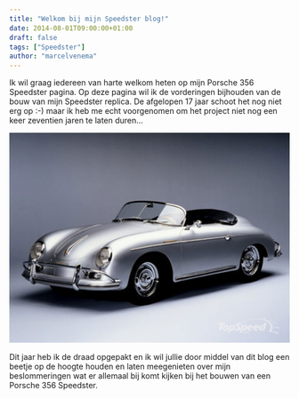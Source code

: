 ```yaml
---
title: "Welkom bij mijn Speedster blog!"
date: 2014-08-01T09:00:00+01:00
draft: false
tags: ["Speedster"]
author: "marcelvenema"
---
```


Ik wil graag iedereen van harte welkom heten op mijn Porsche 356 Speedster pagina. Op deze pagina wil ik de vorderingen bijhouden van de bouw van mijn Speedster replica. De afgelopen 17 jaar schoot het nog niet erg op :-) maar ik heb me echt voorgenomen om het project niet nog een keer zeventien jaren te laten duren…

![Porsche 356](title.jpg)


Dit jaar heb ik de draad opgepakt en ik wil jullie door middel van dit blog een beetje op de hoogte houden en laten meegenieten over mijn beslommeringen wat er allemaal bij komt kijken bij het bouwen van een Porsche 356 Speedster.


